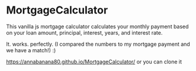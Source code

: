 # MortgageCalculator

This vanilla js mortgage calculator calculates your monthly payment based on your loan amount, principal, interest, years, and interest rate. 

It. works. perfectly. (I compared the numbers to my mortgage payment and we have a match!) :) 

https://annabanana80.github.io/MortgageCalculator/ or you can clone it
